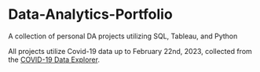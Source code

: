 # Data-Analytics-Portfolio
A collection of personal DA projects utilizing SQL, Tableau, and Python

All projects utilize Covid-19 data up to February 22nd, 2023, collected from the [COVID-19 Data Explorer](https://ourworldindata.org/explorers/coronavirus-data-explorer?tab=map&time=latest&facet=none&Interval=7-day+rolling+average&Relative+to+Population=true&Color+by+test+positivity=false&country=USA~BRA~JPN~DEU&Metric=Confirmed+deaths).
